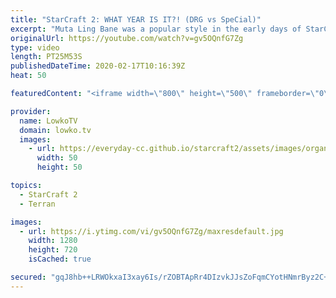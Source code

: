 ```yaml
---
title: "StarCraft 2: WHAT YEAR IS IT?! (DRG vs SpeCial)"
excerpt: "Muta Ling Bane was a popular style in the early days of StarCraft 2. Yet over the year the style kind of fell off. The reason is that Terran players got much better, maps are bigger and most importantly new units got added. In this Terran versus Zerg between SpeCial and DRG, DRG plays like it's either"
originalUrl: https://youtube.com/watch?v=gv5OQnfG7Zg
type: video
length: PT25M53S
publishedDateTime: 2020-02-17T10:16:39Z
heat: 50

featuredContent: "<iframe width=\"800\" height=\"500\" frameborder=\"0\" src=\"https://www.youtube.com/embed/gv5OQnfG7Zg\" allow=\"accelerometer; autoplay; encrypted-media; gyroscope; picture-in-picture\" allowfullscreen></iframe>"

provider:
  name: LowkoTV
  domain: lowko.tv
  images:
    - url: https://everyday-cc.github.io/starcraft2/assets/images/organizations/lowko.tv-50x50.jpg
      width: 50
      height: 50

topics:
  - StarCraft 2
  - Terran

images:
  - url: https://i.ytimg.com/vi/gv5OQnfG7Zg/maxresdefault.jpg
    width: 1280
    height: 720
    isCached: true

secured: "gqJ8hb++LRWOkxaI3xay6Is/rZOBTApRr4DIzvkJJsZoFqmCYotHNmrByz2C+uIT5ltUcE+dHbhXaqe5HEEaaj2a3a0DRX+TeiikfM292ccE40fb53AgU93lvMu1FwuMERa0a7zIpMItOIpSehHLYciz3/xZdX1GBNtPU4aj+/wUuD3JX5/wOmOs+FXbyZo95y4coKLQPIRSkG0XhL3fUaw8HNZSX4j1hpsEATEnShzFLiBZiqtOfqvaTlAIXCcZKlAMoTEc2yIXWHeMDUSmxLedfUbBsMv+5FLe0pfjUylmaYVJwrjc5AxrqNICI2ShEHJEeTRRAMrhWICbJwuQ5KQY7aNjSG/M0rZnzplA+Hg8F1RIEgRIsUq9cO42vNEF8QK+H4nI5m/6Df6ZforSDm2vi7TPTmtyXEuRLUppqj9FaP/Aj+qWEvMWkcCkY6pc;blbXGpVCeYz5o5VLMfS+ww=="
---
```


